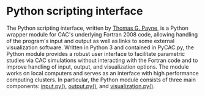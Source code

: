 # Python scripting interface

The Python scripting interface, written by [Thomas G. Payne](http://www.mse.gatech.edu/content/payne), is a Python wrapper module for CAC's underlying Fortran 2008 code, allowing handling of the program's input and output as well as links to some external visualization software. Written in Python 3 and contained in PyCAC.py, the Python module provides a robust user interface to facilitate parametric studies via CAC simulations without interacting with the Fortran code and to improve handling of input, output, and visualization options. The module works on local computers and serves as an interface with high performance computing clusters. In particular, the Python module consists of three main components: [input.py()](input.md), [output.py()](output.md), and [visualization.py()](visualization.md).